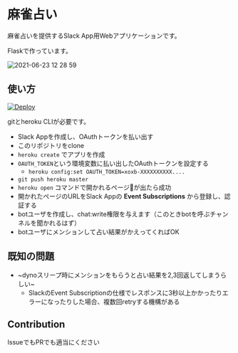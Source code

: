 # 麻雀占い

麻雀占いを提供するSlack App用Webアプリケーションです。

Flaskで作っています。

![ 2021-06-23 12 28 59](https://user-images.githubusercontent.com/2645151/123031043-a2c72680-d41e-11eb-8a67-7544e4232984.png)


## 使い方
[![Deploy](https://www.herokucdn.com/deploy/button.svg)](https://heroku.com/deploy)

gitとheroku CLIが必要です。

- Slack Appを作成し、OAuthトークンを払い出す
- このリポジトリをclone
- `heroku create` でアプリを作成
- `OAUTH_TOKEN`という環境変数に払い出したOAuthトークンを設定する
  - `heroku config:set OAUTH_TOKEN=xoxb-XXXXXXXXXX....`
- `git push heroku master`
- `heroku open` コマンドで開かれるページ:blowfish:が出たら成功
- 開かれたページのURLをSlack Appの **Event Subscriptions** から登録し、認証する
- botユーザを作成し、chat:write権限を与えます（このときbotを呼ぶチャンネルを聞かれるはず）
- botユーザにメンションして占い結果がかえってくればOK


## 既知の問題
- ~dynoスリープ時にメンションをもらうと占い結果を2,3回返してしまうらしい~
  - SlackのEvent Subscriptionの仕様でレスポンスに3秒以上かかったりエラーになったりした場合、複数回retryする機構がある

## Contribution
IssueでもPRでも適当にください
